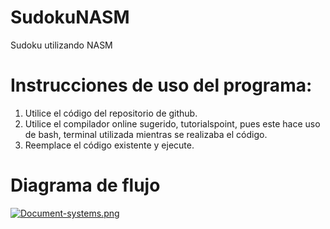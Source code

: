 # SudokuNASM
Sudoku utilizando NASM

# Instrucciones de uso del programa:
1. Utilice el código del repositorio de github.
2. Utilice el compilador online sugerido, tutorialspoint, pues este hace uso de bash, terminal utilizada mientras se realizaba el código.
3. Reemplace el código existente y ejecute.


# Diagrama  de flujo

[![Document-systems.png](https://i.postimg.cc/63hVmPDF/Document-systems.png)](https://postimg.cc/VrdbSKsF)
